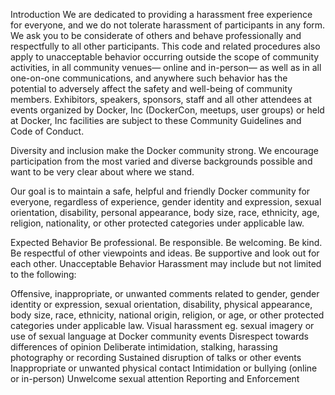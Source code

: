 Introduction
We are dedicated to providing a harassment­ free experience for everyone, and we do not tolerate harassment of participants in any form. We ask you to be considerate of others and behave professionally and respectfully to all other participants. This code and related procedures also apply to unacceptable behavior occurring outside the scope of community activities, in all community venues— online and in-person— as well as in all one-on-one communications, and anywhere such behavior has the potential to adversely affect the safety and well-being of community members. Exhibitors, speakers, sponsors, staff and all other attendees at events organized by Docker, Inc (DockerCon, meetups, user groups) or held at Docker, Inc facilities are subject to these Community Guidelines and Code of Conduct.

Diversity and inclusion make the Docker community strong. We encourage participation from the most varied and diverse backgrounds possible and want to be very clear about where we stand.

Our goal is to maintain a safe, helpful and friendly Docker community for everyone, regardless of experience, gender identity and expression, sexual orientation, disability, personal appearance, body size, race, ethnicity, age, religion, nationality, or other protected categories under applicable law.

Expected Behavior
Be professional.
Be responsible.
Be welcoming.
Be kind.
Be respectful of other viewpoints and ideas.
Be supportive and look out for each other.
Unacceptable Behavior
Harassment may include but not limited to the following:

Offensive, inappropriate, or unwanted comments related to gender, gender identity or expression, sexual orientation, disability, physical appearance, body size, race, ethnicity, national origin, religion, or age, or other protected categories under applicable law.
Visual harassment eg. sexual imagery or use of sexual language at Docker community events
Disrespect towards differences of opinion
Deliberate intimidation, stalking, harassing photography or recording
Sustained disruption of talks or other events
Inappropriate or unwanted physical contact
Intimidation or bullying (online or in-person)
Unwelcome sexual attention
Reporting and Enforcement
